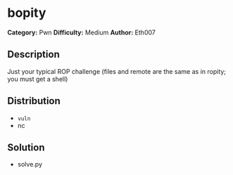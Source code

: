 # bopity
**Category:** Pwn
**Difficulty:** Medium
**Author:** Eth007

## Description

Just your typical ROP challenge (files and remote are the same as in ropity; you must get a shell)

## Distribution

- `vuln`
- nc

## Solution

- solve.py
